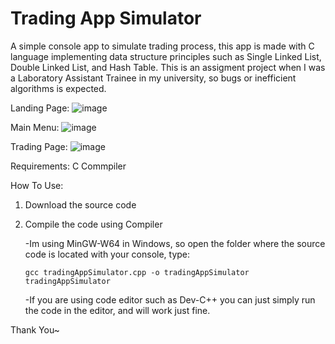 # Trading App Simulator

A simple console app to simulate trading process, this app is made with C language implementing data structure principles such as Single Linked List, Double Linked List, and Hash Table.
This is an assigment project when I was a Laboratory Assistant Trainee in my university, so bugs or inefficient algorithms is expected.

Landing Page: 
![image](https://github.com/user-attachments/assets/e525c1ca-db4b-45c8-857b-baad28b0180f)

 
Main Menu: 
![image](https://github.com/user-attachments/assets/aded968b-eac8-4adc-abea-c75067f3adea)


Trading Page:
![image](https://github.com/user-attachments/assets/9fff078a-bd2e-4022-9c33-5bd3a36c5de7)

Requirements: C Commpiler

How To Use:
  1. Download the source code
  2. Compile the code using Compiler
     
     -Im using MinGW-W64 in Windows, so open the folder where the source code is located with your console, type:
     
         gcc tradingAppSimulator.cpp -o tradingAppSimulator
         tradingAppSimulator
     
     -If you are using code editor such as Dev-C++ you can just simply run the code in the editor, and will work just fine.

     
Thank You~

